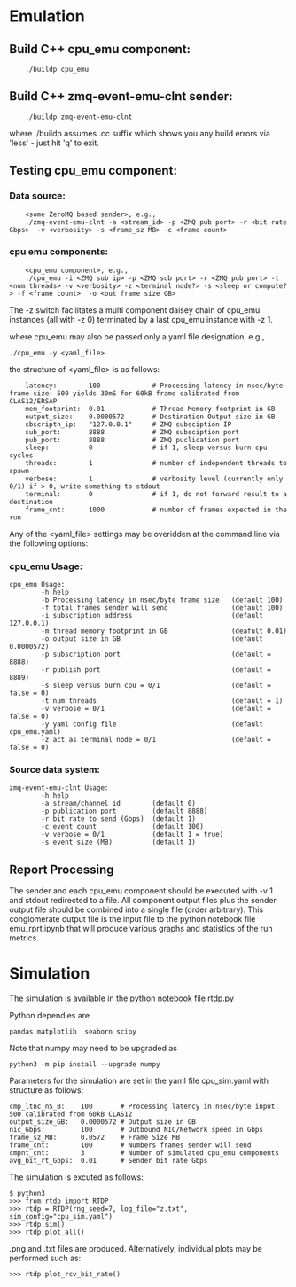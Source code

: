 # Emulation

## Build C++ cpu_emu component:

        ./buildp cpu_emu

## Build C++ zmq-event-emu-clnt sender:

        ./buildp zmq-event-emu-clnt

where ./buildp assumes .cc suffix which shows you any build errors via 'less' - just hit 'q' to exit. 


## Testing cpu_emu component:
### Data source:

        <some ZeroMQ based sender>, e.g., 
		./zmq-event-emu-clnt -a <stream_id> -p <ZMQ pub port> -r <bit rate Gbps>  -v <verbosity> -s <frame_sz MB> -c <frame count>

### cpu emu components:

        <cpu_emu component>, e.g.,
		./cpu_emu -i <ZMQ sub ip> -p <ZMQ sub port> -r <ZMQ pub port> -t <num threads> -v <verbosity> -z <terminal node?> -s <sleep or compute?> -f <frame count>  -o <out frame size GB>

The -z switch  facilitates a multi component daisey chain of cpu_emu instances (all with -z 0) terminated by a last cpu_emu instance with -z 1.
        
where cpu_emu may also be passed only a yaml file designation, e.g., 

	./cpu_emu -y <yaml_file>


the structure of <yaml_file> is as follows:

        latency:		100				# Processing latency in nsec/byte frame size: 500 yields 30mS for 60kB frame calibrated from CLAS12/ERSAP
        mem_footprint:	0.01			# Thread Memory footprint in GB
        output_size:	0.0000572		# Destination Output size in GB
        sbscriptn_ip:	"127.0.0.1"		# ZMQ subsciption IP
        sub_port:       8888            # ZMQ subsciption port
        pub_port:       8888			# ZMQ puclication port
        sleep:			0               # if 1, sleep versus burn cpu cycles
        threads:		1               # number of independent threads to spawn
        verbose:		1				# verbosity level (currently only 0/1) if > 0, write something to stdout
        terminal:		0				# if 1, do not forward result to a destination
        frame_cnt:		1000			# number of frames expected in the run

Any of the <yaml_file> settings may be overidden at the command line via the following options:

### cpu_emu Usage: 

	cpu_emu Usage: 
	        -h help  
	        -b Processing latency in nsec/byte frame size	(default 100)
	        -f total frames sender will send				(default 100)
	        -i subscription address							(default 127.0.0.1)  
	        -m thread memory footprint in GB				(deafult 0.01)
	        -o output size in GB							(default 0.0000572)
	        -p subscription port							(default = 8888)  
	        -r publish port									(default = 8889)  
	        -s sleep versus burn cpu = 0/1					(default = false = 0)  
	        -t num threads									(default = 1)  
	        -v verbose = 0/1								(default = false = 0)  
	        -y yaml config file								(default cpu_emu.yaml)
	        -z act as terminal node = 0/1					(default = false = 0)  


### Source data system:

	zmq-event-emu-clnt Usage: 
	        -h help  
	        -a stream/channel id		(default 0) 
	        -p publication port			(default 8888) 
	        -r bit rate to send (Gbps)	(default 1)
	        -c event count				(default 100) 
	        -v verbose = 0/1			(default 1 = true)  
	        -s event size (MB)			(default 1) 

## Report Processing

The sender and each cpu_emu component should be executed with -v 1 and stdout redirected to a file.  All component output files plus the sender output file should be combined into a single file (order arbitrary).  This conglomerate output file is the input file to the python notebook file emu_rprt.ipynb that will produce various graphs and statistics of the run metrics.


# Simulation

The simulation is available in the python notebook file rtdp.py

Python dependies are

	pandas matplotlib  seaborn scipy

Note that numpy may need to be upgraded as

	python3 -m pip install --upgrade numpy

Parameters for the simulation are set in the yaml file cpu_sim.yaml with structure as follows:

	cmp_ltnc_nS_B:    100		# Processing latency in nsec/byte input: 500 calibrated from 60kB CLAS12
	output_size_GB:   0.0000572	# Output size in GB
	nic_Gbps:         100		# Outbound NIC/Network speed in Gbps
	frame_sz_MB:      0.0572	# Frame Size MB
	frame_cnt:        100		# Numbers frames sender will send
	cmpnt_cnt:        3			# Number of simulated cpu_emu components
	avg_bit_rt_Gbps:  0.01		# Sender bit rate Gbps

The simulation is excuted as follows:

	$ python3
	>>> from rtdp import RTDP
	>>> rtdp = RTDP(rng_seed=7, log_file="z.txt", sim_config="cpu_sim.yaml")
	>>> rtdp.sim()
	>>> rtdp.plot_all()

.png and .txt files are produced.  Alternatively, individual plots may be performed such as:

	>>> rtdp.plot_rcv_bit_rate()
